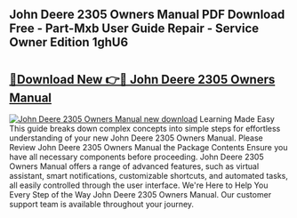 ## John Deere 2305 Owners Manual PDF Download Free - Part-Mxb User Guide Repair - Service Owner Edition 1ghU6

# <h2><a href="http://bc43686.oget.top/?id=John+Deere+2305+Owners+Manual">🔗Download New 👉🔴 John Deere 2305 Owners Manual</a></h2>

[![John Deere 2305 Owners Manual new download](https://i.imgur.com/5g1atiW.png)](http://bc43686.oget.top/?id=John+Deere+2305+Owners+Manual)
Learning Made Easy This guide breaks down complex concepts into simple steps for effortless understanding of your new John Deere 2305 Owners Manual. Please Review John Deere 2305 Owners Manual the Package Contents Ensure you have all necessary components before proceeding. John Deere 2305 Owners Manual offers a range of advanced features, such as virtual assistant, smart notifications, customizable shortcuts, and automated tasks, all easily controlled through the user interface. We're Here to Help You Every Step of the Way John Deere 2305 Owners Manual. Our customer support team is available throughout your journey.
